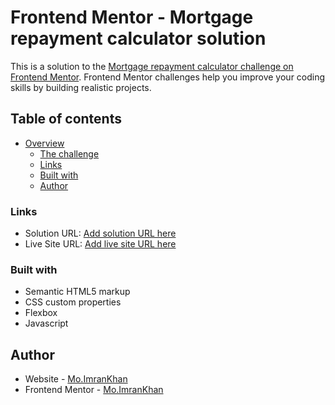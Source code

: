 # Frontend Mentor - Mortgage repayment calculator solution

This is a solution to the [Mortgage repayment calculator challenge on Frontend Mentor](https://www.frontendmentor.io/challenges/mortgage-repayment-calculator-Galx1LXK73). Frontend Mentor challenges help you improve your coding skills by building realistic projects. 

## Table of contents

- [Overview](#overview)
  - [The challenge](#the-challenge)
  - [Links](#links)
  - [Built with](#built-with)
  - [Author](#author)

### Links

- Solution URL: [Add solution URL here](https://github.com/pathanimran4373/mortgage-calculator)
- Live Site URL: [Add live site URL here](https://mortgage-calculator-liard.vercel.app/)


### Built with

- Semantic HTML5 markup
- CSS custom properties
- Flexbox
- Javascript

## Author

- Website - [Mo.ImranKhan](https://khan-portfolio.vercel.app/)
- Frontend Mentor - [Mo.ImranKhan](https://www.frontendmentor.io/profile/mohmadimran)
